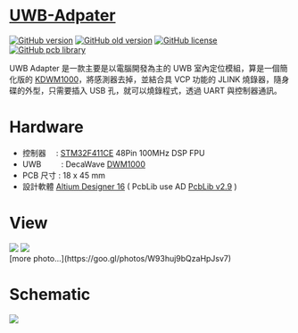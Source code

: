 [UWB-Adpater](https://github.com/KitSprout/UWB-Adapter)
========
[![GitHub version](https://img.shields.io/badge/version-v1.2-brightgreen.svg)](https://github.com/KitSprout/UWB-Adapter)
[![GitHub old version](https://img.shields.io/badge/old%20version-%20v1.0-green.svg)](https://github.com/KitSprout/UWB-Adapter/releases/tag/v1.0)
[![GitHub license](https://img.shields.io/badge/license-%20MIT%20%2F%20CC%20BY--SA%204.0-blue.svg)](https://github.com/KitSprout/UWB-Adapter/blob/master/LICENSE)
[![GitHub pcb library](https://img.shields.io/badge/pcb%20library-%20v2.9-blue.svg)](https://github.com/KitSprout/AltiumDesigner_PcbLibrary/releases/tag/v2.9)


UWB Adapter 是一款主要是以電腦開發為主的 UWB 室內定位模組，算是一個簡化版的 [KDWM1000](https://github.com/KitSprout/KDWM1000)，將感測器去掉，並結合具 VCP 功能的 JLINK 燒錄器，隨身碟的外型，只需要插入 USB 孔，就可以燒錄程式，透過 UART 與控制器通訊。

Hardware
========
* 控制器　 : [STM32F411CE](http://www.st.com/web/en/catalog/mmc/FM141/SC1169/SS1577/LN1877/PF260148) 48Pin 100MHz DSP FPU
* UWB 　　 : DecaWave [DWM1000](http://www.decawave.com/products/dwm1000-module)
* PCB 尺寸 : 18 x 45 mm
* 設計軟體 [Altium Designer 16](http://www.altium.com/en/products/altium-designer) ( PcbLib use AD [PcbLib v2.9](https://github.com/KitSprout/AltiumDesigner_PcbLibrary/releases/tag/v2.9) )

View
========
<img src="https://lh3.googleusercontent.com/fk2Kc9odZnPG5ZeOJ6eZNhcj91HX9Rdyk078w6wL3rfm9mlew1GjFBH6mgCDM-Ib-ilwncA5m2rcO-9EiJsEZAA4aGt3liCj0l-JwmDymD-1LtKpG3JcCMYZof0KEep4byqZ91EISE7IFPickm6-M8CVQBjGmOK_klZSlhKVoUPCkmFb4wl0omlvsg2U12XuhoigBFnf_DeVVJyZMPTXLYPios7s7fhfpkmzL2znr6fLPhfobdv8S6DtvkSHvwDwntvDSuVJWLgHaxqSGJdW-aZOSOl1Ugg1Pk3BVGK8gYyF4rmMaxgkAOg0bFz7nLQA8iDKkfxlyEM57CfRZtClPn-VAFNq2pKK8xXCIX9s-jXJvJ_lStqEUbmERKiU4v6brxP6_e9D9Ja_Cfqiv6e13YX-5YQ3d3n8DhNkwlCMxg8ok4JVJyToOa21nsCulMVUB_HV60tb8HsnWb9K-8Q4QECD5eSLjgR2uR7P2RAtkZ6lWedDP0lDzDQnbcwetrRXFv98POnxGlzbDShPuoJKwhEGRy4hw8zTffX_Zd9qLUMDHIc6XGJm8qnAcs_SlAfK9aU1H8NoSsZKbZyTnvQFKm-ERX9-3hjBWr9Iwb4mbEBd83pu=w1027-h770-no"/>
<img src="https://lh3.googleusercontent.com/s-TP3LNFN2ce6tsQohVsCh5CHz1Mj-ux-X-71d0hqgLHZDZifz0vshtw4ve0HO5wCff2Mzwj7EM5v0jBRoRMEEND8hxdXVT3lRSfEdGMzK0kZ9kS1TtAb-fgXCu_5cpH8vKxwEB406c-QU5W4gmEFfoJ9XRNpYMp81rT6YBmX7lRmNiJNJhVM9iH5LFvYUVo-RGHWJegiQo7S74w5M8b7Iqt9kcWpkjWalIkk3ZzNXkTNpQadr8W_E5rnuDfdELm3glFO_O4coJFF0avwyeESf3xsKzzCZ9qY8tuitbml7T9EJHrAyA_qV-9-LDij_g-fo-Rbj_KdK4lbhB4zEV80asNGpVvKSXj0VIgebkvxw_7FFEClpRgv8jSgCkandR1yebtDhXD8syhELVfL95RAqxK5TN-jKQNTGcTxXQeQupW8TF2JTE29zx4h5eVhd8cdxJsX4CK6t80J_EFjErKcZXu-PX4zxbSubDRBqIS472d9C0VTbMgOpJkAJ2rC5uwmeRRMg8YPlqviojl1C5yQCNatMX3kU1klN8Pnjkj2jHmYy3o9x_N4_pqDgGPyDs0TqnNh7FvfeqfNegQv1JNBRBGx6ZqbGz3dhpx1e0dA2mOAQvC=w1146-h770-no"/>
<br />
[more photo...](https://goo.gl/photos/W93huj9bQzaHpJsv7)

Schematic
========
<img src="https://lh3.googleusercontent.com/Wc08Ktbk6MUL2W9X8YwCiS4WFa_gi31MC_1IWu6o_CF-cFNs8evkTojFijbeqiLg-1qPumgdc2H9h-hRS_HXvAtb43-zfLJUNn2CmL8XdrWtvRYEqFtN2M89HXvSE6MPmH63u5rPEmG6e01JR4dBvx3XdJbavF39yQJ8P_Ch190HrWiAKaE5gwMaG0EWJ35CNjr8QCq4Qje-4NHH3JQtrLNDCA3MEWx2BgB3BNdXFEDZPn6c-lXTSRcLbIJGynmLxLgQC-JqnPWFHJb3tpRz11s60OU099xKf9pFmQ3tXbYZeb9E8hSacF5t-kFLJzC8C1pTSmVIXNYX2sOOL_UD1eQL3uK66zES_BaXkW1aaKTqnS-WEZWy-iX3gQ4I6E3o1cVk1J8w8-nXk9-O1usiaGsSHRoYq8PAD99B8wBT9lc86PRgBt_yTKojEV52Aq2n4HFqg8A566U3km3KiO4mZAys1CWWF_lYYNgD5hOtjJSIIWumpyLAajaONYM_2awz3N39UKCLwzlkvWUieKL1YOhYX3yU1Jail3YThg6wHRTb_uecl8pOcTGdgPt-w27HIjM7Pdsz_wmudeH-77q1EZw9hT2Iau7R2Qpd5NZTwngLA7g-=w1155-h770-no"/>
